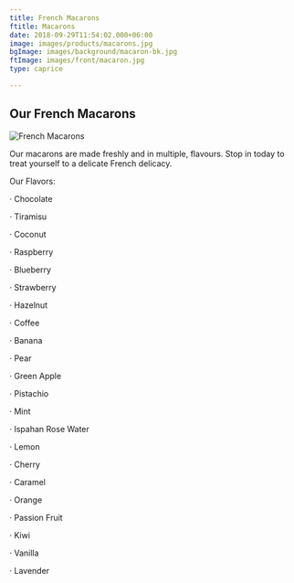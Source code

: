 ```yaml
---
title: French Macarons
ftitle: Macarons
date: 2018-09-29T11:54:02.000+06:00
image: images/products/macarons.jpg
bgImage: images/background/macaron-bk.jpg
ftImage: images/front/macaron.jpg
type: caprice

---
```

## Our French Macarons

![French Macarons](/uploads/macarons.png)

Our macarons are made freshly and in multiple, flavours. Stop in today to treat yourself to a delicate French delicacy.

Our Flavors:

· Chocolate

· Tiramisu

· Coconut

· Raspberry

· Blueberry

· Strawberry

· Hazelnut

· Coffee

· Banana

· Pear

· Green Apple

· Pistachio

· Mint

· Ispahan Rose Water

· Lemon

· Cherry

· Caramel

· Orange

· Passion Fruit

· Kiwi

· Vanilla

· Lavender